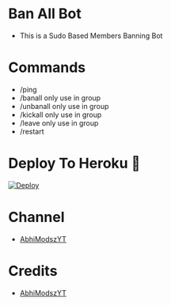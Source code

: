 # Ban All Bot

- This is a Sudo Based Members Banning Bot 
 
# Commands
- /ping
- /banall only use in group
- /unbanall only use in group
- /kickall only use in group
- /leave only use in group
- /restart

# Deploy To Heroku 🚀
[![Deploy](https://www.herokucdn.com/deploy/button.svg)](https://heroku.com/deploy?template=https://github.com/VG-TEAM/Groups-Member-bans)


# Channel
* [AbhiModszYT](https://t.me/AbhiModszYT_Return)


# Credits
* [AbhiModszYT](https://github.com/AbhiModszYT)

